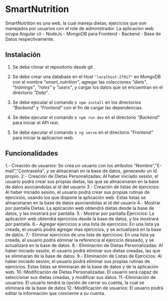 # SmartNutrition

SmartNutrition es una web, la cual maneja dietas, ejercicios que son manejados por usuarios con el role de administrador. La aplicacion web ocupa Angular cli - NodeJs - MongoDB para Frontend - Backend - Base de Datos respectivamente.

## Instalación

1. Se debe clonar el repositorio desde git.

2. Se debe crear una database en el Host `"localhost:27017"` en MongoDB con el nombre *"smart_nutrition"*, agregar las colecciones *"diets"*, *"trainings"*, *"roles"* y *"users"*, y cargar los datos que se encuentran en el directorio *"Data"*.

3. Se debe ejecutar el comando `$ npm install` en los directorios *"Backend"* y *"Frontend"* con el fin de cargar las dependencias.

4. Se debe ejecutar el comando `$ npm run dev` en el directorio *"Backend"* para iniciar el API rest.

5. Se debe ejecutar el comando `$ ng serve` en el directorio *"Frontend"* para iniciar la aplicacion web.

## Funcionalidades

1.- Creación de usuarios: Se crea un usuario con los atributos "Nombre","E-mail","Contraseña", y se almacenan en la base de datos, generando un id propio.
2.- Creación de Dietas Personalizadas: Al haber iniciado sesión, el usuario podrá crear sus propias dietas, las que se almacenaran en la base de datos asociandolas al id del usuario
3.- Creación de listas de ejercicios: Al haber iniciado sesión, el usuario podrá crear sus propias rutinas de ejercicios, usando los que dispone la aplicación web. Estas listas se almacenaran en la base de datos asociandolas al id del usuario
4.- Mostrar por pantalla Dietas: La aplicación web obtendrá dietas desde la base de datos, y las mostrará por pantalla.
5.- Mostrar por pantalla Ejercicios: La aplicación web obtendrá ejercicios desde la base de datos, y los mostrará por pantalla.
6.- Agregar ejercicios a una lista de ejercicios: En una lista ya creada, el usuario podrá agregar mas ejercicios, y se actualizará en la base de datos.
7.- Eliminar ejercicios de una lista de ejercicios: En una lista ya creada, el usuario podrá eliminar la referencia al ejercicio deseado, y se actualizará en la base de datos.
8.- Eliminación de Dietas Personalizadas: Al haber iniciado sesión, el usuario podrá eliminar sus dietas creadas, las que se eliminaran de la base de datos.
9.- Eliminación de Listas de Ejercicios: Al haber iniciado sesión, el usuario podrá eliminar sus propias rutinas de ejercicios. Estas listas se eliminaran de la base de datos y de la aplicación web.
10.-Modificación de Dietas Personalizadas: El usuarió será capaz de seleccionar sus dietas creadas, y modificar sus datos.
11.-Eliminación de usuarios: El usuario tendrá la opción de cerrar su cuenta, la cual se eliminará de la base de datos
12.-Modificación de usuarios: El usuario podrá editar la información que concierne a su cuenta.
